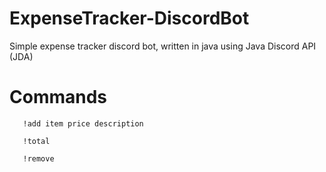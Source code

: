 # ExpenseTracker-DiscordBot
Simple expense tracker discord bot, written in java using Java Discord API (JDA)


# Commands

```
   !add item price description
```                           

```
   !total
```      

```
   !remove
```